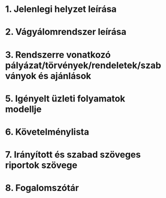 # 1. Jelenlegi helyzet leírása

# 2. Vágyálomrendszer leírása

# 3. Rendszerre vonatkozó pályázat/törvények/rendeletek/szabványok és ajánlások

# 5. Igényelt üzleti folyamatok modellje

# 6. Követelménylista

# 7. Irányított és szabad szöveges riportok szövege

# 8. Fogalomszótár

